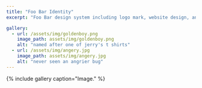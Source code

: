 ```yaml
---
title: "Foo Bar Identity"
excerpt: "Foo Bar design system including logo mark, website design, and branding applications."

gallery:
  - url: /assets/img/goldenboy.png
    image_path: assets/img/goldenboy.png
    alt: "named after one of jerry's t shirts"
  - url: /assets/img/angery.jpg
    image_path: assets/img/angery.jpg
    alt: "never seen an angrier bug"
---
```


{% include gallery caption="Image." %}

